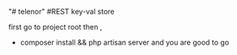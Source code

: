 "# telenor" 
#REST key-val store

first go to project root then ,
- composer install && php artisan server
and you are good to go 
